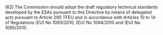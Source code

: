 (62) The Commission should adopt the draft regulatory technical standards developed by the ESAs pursuant to this Directive by means of delegated acts pursuant to Article 290 TFEU and in accordance with Articles 10 to 14 of Regulations (EU) No 1093/2010, (EU) No 1094/2010 and (EU) No 1095/2010.